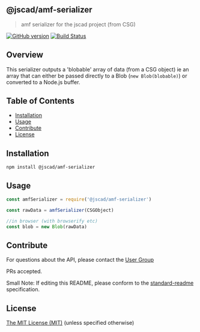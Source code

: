 ## @jscad/amf-serializer

> amf serializer for the jscad project (from CSG)

[![GitHub version](https://badge.fury.io/gh/jscad%2Fio.svg)](https://badge.fury.io/gh/jscad%2Famf-serializer)
[![Build Status](https://travis-ci.org/jscad/io.svg)](https://travis-ci.org/jscad/amf-serializer)

## Overview

This serializer outputs a 'blobable' array of data (from a CSG object)
ie an array that can either be passed directly to a Blob (`new Blob(blobable)`)
or converted to a Node.js buffer.

## Table of Contents

- [Installation](#installation)
- [Usage](#usage)
- [Contribute](#contribute)
- [License](#license)


## Installation

```
npm install @jscad/amf-serializer
```

## Usage


```javascript
const amfSerializer = require('@jscad/amf-serializer')

const rawData = amfSerializer(CSGObject)

//in browser (with browserify etc)
const blob = new Blob(rawData)

```


## Contribute

For questions about the API, please contact the [User Group](https://plus.google.com/communities/114958480887231067224)

PRs accepted.

Small Note: If editing this README, please conform to the [standard-readme](https://github.com/RichardLitt/standard-readme) specification.


## License

[The MIT License (MIT)](https://github.com/jscad/io/blob/master/LICENSE)
(unless specified otherwise)

